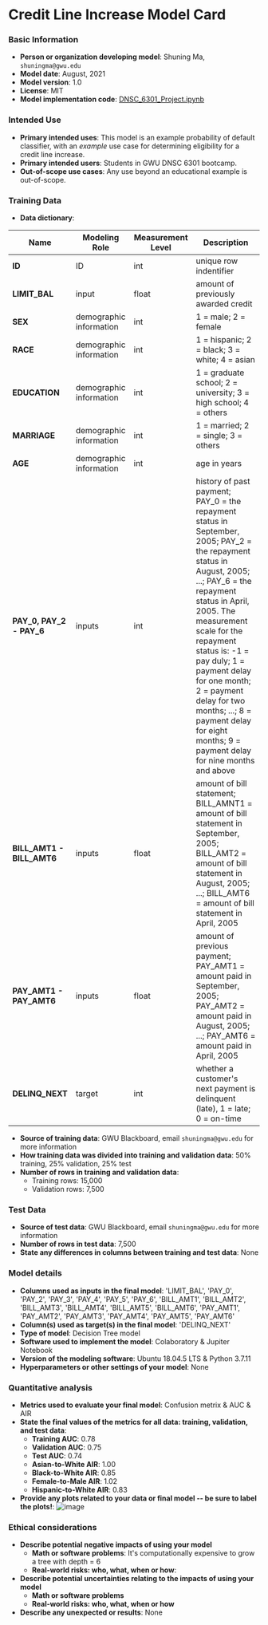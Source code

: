 # Credit Line Increase Model Card

### Basic Information
* __Person or organization developing model__: Shuning Ma, `shuningma@gwu.edu`
* __Model date__: August, 2021
* __Model version__: 1.0
* __License__: MIT
* __Model implementation code__: [DNSC_6301_Project.ipynb](DNSC_6301_Project.ipynb)

### Intended Use
* __Primary intended uses__: This model is an example probability of default classifier, with an *example* use case for determining eligibility for a credit line increase.
* __Primary intended users__: Students in GWU DNSC 6301 bootcamp.
* __Out-of-scope use cases__: Any use beyond an educational example is out-of-scope.

### Training Data
* **Data dictionary**:

| Name | Modeling Role | Measurement Level| Description|
| ---- | ------------- | ---------------- | ---------- |
|**ID**| ID | int | unique row indentifier |
| **LIMIT_BAL** | input | float | amount of previously awarded credit |
| **SEX** | demographic information | int | 1 = male; 2 = female
| **RACE** | demographic information | int | 1 = hispanic; 2 = black; 3 = white; 4 = asian |
| **EDUCATION** | demographic information | int | 1 = graduate school; 2 = university; 3 = high school; 4 = others |
| **MARRIAGE** | demographic information | int | 1 = married; 2 = single; 3 = others |
| **AGE** | demographic information | int | age in years |
| **PAY_0, PAY_2 - PAY_6** | inputs | int | history of past payment; PAY_0 = the repayment status in September, 2005; PAY_2 = the repayment status in August, 2005; ...; PAY_6 = the repayment status in April, 2005. The measurement scale for the repayment status is: -1 = pay duly; 1 = payment delay for one month; 2 = payment delay for two months; ...; 8 = payment delay for eight months; 9 = payment delay for nine months and above |
| **BILL_AMT1 - BILL_AMT6** | inputs | float | amount of bill statement; BILL_AMNT1 = amount of bill statement in September, 2005; BILL_AMT2 = amount of bill statement in August, 2005; ...; BILL_AMT6 = amount of bill statement in April, 2005 |
| **PAY_AMT1 - PAY_AMT6** | inputs | float | amount of previous payment; PAY_AMT1 = amount paid in September, 2005; PAY_AMT2 = amount paid in August, 2005; ...; PAY_AMT6 = amount paid in April, 2005 |
| **DELINQ_NEXT**| target | int | whether a customer's next payment is delinquent (late), 1 = late; 0 = on-time |

* **Source of training data**: GWU Blackboard, email `shuningma@gwu.edu` for more information
* **How training data was divided into training and validation data**: 50% training, 25% validation, 25% test
* **Number of rows in training and validation data**:
  * Training rows: 15,000
  * Validation rows: 7,500

### Test Data
* **Source of test data**: GWU Blackboard, email `shuningma@gwu.edu` for more information
* **Number of rows in test data**: 7,500
* **State any differences in columns between training and test data**: None

### Model details
* **Columns used as inputs in the final model**: 'LIMIT_BAL', 'PAY_0', 'PAY_2', 'PAY_3', 'PAY_4', 'PAY_5', 'PAY_6', 'BILL_AMT1', 'BILL_AMT2', 'BILL_AMT3', 'BILL_AMT4', 'BILL_AMT5', 'BILL_AMT6', 'PAY_AMT1', 'PAY_AMT2', 'PAY_AMT3', 'PAY_AMT4', 'PAY_AMT5', 'PAY_AMT6'
* **Column(s) used as target(s) in the final model**: 'DELINQ_NEXT'
* **Type of model**: Decision Tree model
* **Software used to implement the model**:  Colaboratory & Jupiter Notebook
* **Version of the modeling software**: Ubuntu 18.04.5 LTS & Python 3.7.11
* **Hyperparameters or other settings of your model**: None

### Quantitative analysis
* **Metrics used to evaluate your final model**: Confusion metrix & AUC & AIR
* **State the final values of the metrics for all data: training, validation, and test data**:
  * **Training AUC**: 0.78
  * **Validation AUC**: 0.75
  * **Test AUC**: 0.74
  * **Asian-to-White AIR**: 1.00
  * **Black-to-White AIR**: 0.85
  * **Female-to-Male AIR**: 1.02
  * **Hispanic-to-White AIR**: 0.83
* **Provide any plots related to your data or final model -- be sure to label the plots!**:
![image](https://user-images.githubusercontent.com/31402450/130837562-70373579-fa81-4fdd-8748-99f474801996.png)

### Ethical considerations
* **Describe potential negative impacts of using your model**
  * **Math or software problems**: It's computationally expensive to grow a tree with depth = 6
  * **Real-world risks: who, what, when or how**: 
* **Describe potential uncertainties relating to the impacts of using your model**
  * **Math or software problems**
  * **Real-world risks: who, what, when or how**
* **Describe any unexpected or results**: None
